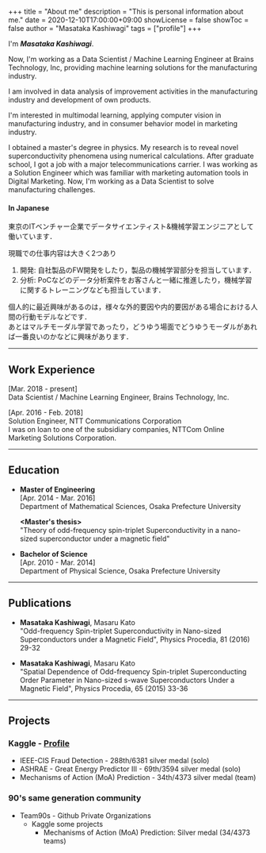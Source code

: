 +++
title = "About me"
description = "This is personal information about me."
date = 2020-12-10T17:00:00+09:00
showLicense = false
showToc = false
author = "Masataka Kashiwagi"
tags = ["profile"]
+++

I'm **_Masataka Kashiwagi_**.

Now, I'm working as a Data Scientist / Machine Learning Engineer at Brains Technology, Inc, providing machine learning solutions for the manufacturing industry.

I am involved in data analysis of improvement activities in the manufacturing industry and development of own products.

I'm interested in multimodal learning, applying computer vision in manufacturing industry, and in consumer behavior model in marketing industry.

I obtained a master's degree in physics. My research is to reveal novel superconductivity phenomena using numerical calculations. After graduate school, I got a job with a major telecommunications carrier. I was working as a Solution Engineer which was familiar with marketing automation tools in Digital Marketing. Now, I'm working as a Data Scientist to solve manufacturing challenges.

#### In Japanese
東京のITベンチャー企業でデータサイエンティスト&機械学習エンジニアとして働いています．   

現職での仕事内容は大きく2つあり
1. 開発: 自社製品のFW開発をしたり，製品の機械学習部分を担当しています．
2. 分析: PoCなどのデータ分析案件をお客さんと一緒に推進したり，機械学習に関するトレーニングなども担当しています．

個人的に最近興味があるのは，様々な外的要因や内的要因がある場合における人間の行動モデルなどです．  
あとはマルチモーダル学習であったり，どうゆう場面でどうゆうモーダルがあれば一番良いのかなどに興味があります．

***
## **Work Experience**
[Mar. 2018 - present]  
Data Scientist / Machine Learning Engineer, Brains Technology, Inc.

[Apr. 2016 - Feb. 2018]  
Solution Engineer, NTT Communications Corporation  
I was on loan to one of the subsidiary companies, NTTCom Online Marketing Solutions Corporation.

***
## **Education**
* **Master of Engineering**  
[Apr. 2014 - Mar. 2016]  
Department of Mathematical Sciences, Osaka Prefecture University

  **<Master's thesis>**  
  "Theory of odd-frequency spin-triplet Superconductivity in a nano-sized superconductor under a magnetic field"

* **Bachelor of Science**  
[Apr. 2010 - Mar. 2014]  
Department of Physical Science, Osaka Prefecture University

***
## **Publications**
* **Masataka Kashiwagi**, Masaru Kato  
"Odd-frequency Spin-triplet Superconductivity in Nano-sized Superconductors under a Magnetic Field", Physics Procedia, 81 (2016) 29-32
 
* **Masataka Kashiwagi**, Masaru Kato  
"Spatial Dependence of Odd-frequency Spin-triplet Superconducting Order Parameter in Nano-sized s-wave Superconductors Under a Magnetic Field", Physics Procedia, 65 (2015) 33-36

<!-- ***
## **Others**
* Blog - [hatenablog (in Japanese)](https://asteriam-fp.hatenablog.com/about) -->

***
## **Projects**
### Kaggle - [Profile](https://www.kaggle.com/masatakashiwagi "Profile")
* IEEE-CIS Fraud Detection - 288th/6381 silver medal (solo)  
* ASHRAE - Great Energy Predictor III - 69th/3594 silver medal (solo)
* Mechanisms of Action (MoA) Prediction - 34th/4373 silver medal (team)

### 90's same generation community
* Team90s - Github Private Organizations
  - Kaggle some projects
    - Mechanisms of Action (MoA) Prediction: Silver medal (34/4373 teams)

